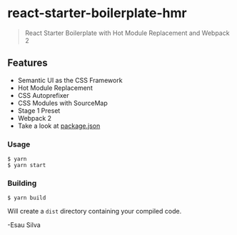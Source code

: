 # react-starter-boilerplate-hmr

> React Starter Boilerplate with Hot Module Replacement and Webpack 2

## Features

 - Semantic UI as the CSS Framework
 - Hot Module Replacement
 - CSS Autoprefixer
 - CSS Modules with SourceMap
 - Stage 1 Preset
 - Webpack 2
 - Take a look at [package.json](https://github.com/esausilva/react-starter-boilerplate-hmr/blob/master/package.json)
 
### Usage

```
$ yarn
$ yarn start
```

### Building

```
$ yarn build
```

Will create a `dist` directory containing your compiled code.

-Esau Silva
